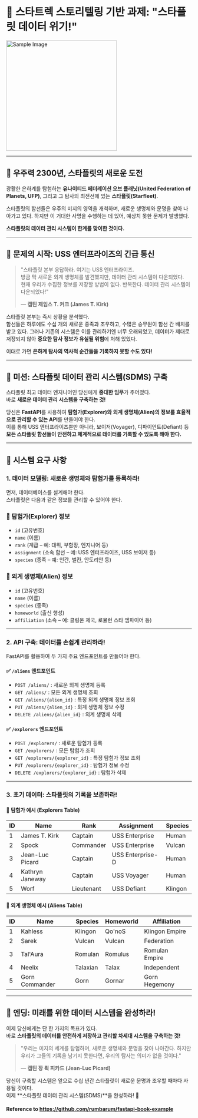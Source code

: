 # 🖖 스타트렉 스토리텔링 기반 과제: "스타플릿 데이터 위기!"
<img src="https://images.unsplash.com/photo-1501532358732-8b50b34df1c4?q=80&w=2070&auto=format&fit=crop&ixlib=rb-4.0.3&ixid=M3wxMjA3fDB8MHxwaG90by1wYWdlfHx8fGVufDB8fHx8fA%3D%3D" alt="Sample Image" width="300">

---

## 🚀 우주력 2300년, 스타플릿의 새로운 도전

광활한 은하계를 탐험하는 **유나이티드 페더레이션 오브 플래닛(United Federation of Planets, UFP)**, 그리고 그 탐사의 최전선에 있는 **스타플릿(Starfleet)**.

스타플릿의 함선들은 우주의 미지의 영역을 개척하며, 새로운 생명체와 문명을 찾아 나아가고 있다. 하지만 이 거대한 사명을 수행하는 데 있어, 예상치 못한 문제가 발생했다.

**스타플릿의 데이터 관리 시스템이 한계를 맞이한 것이다.**

---

## 🖖 문제의 시작: USS 엔터프라이즈의 긴급 통신

> "스타플릿 본부 응답하라. 여기는 USS 엔터프라이즈.  
> 방금 막 새로운 외계 생명체를 발견했지만, 데이터 관리 시스템이 다운되었다.  
> 현재 우리가 수집한 정보를 저장할 방법이 없다. 반복한다. 데이터 관리 시스템이 다운되었다!"
> 
> — **캡틴 제임스 T. 커크 (James T. Kirk)**

스타플릿 본부는 즉시 상황을 분석했다.  
함선들은 하루에도 수십 개의 새로운 종족과 조우하고, 수많은 승무원이 함선 간 배치를 받고 있다. 그러나 기존의 시스템은 이를 관리하기엔 너무 오래되었고, 데이터가 제대로 저장되지 않아 **중요한 탐사 정보가 유실될 위험**에 처해 있었다.

이대로 가면 **은하계 탐사의 역사적 순간들을 기록하지 못할 수도 있다!**

---

## 🖖 미션: 스타플릿 데이터 관리 시스템(SDMS) 구축

스타플릿 최고 데이터 엔지니어인 당신에게 **중대한 임무**가 주어졌다.  
바로 **새로운 데이터 관리 시스템을 구축하는 것!**

당신은 **FastAPI**를 사용하여 **탐험가(Explorer)와 외계 생명체(Alien)의 정보를 효율적으로 관리할 수 있는 API**를 만들어야 한다.  
이를 통해 USS 엔터프라이즈뿐만 아니라, 보이저(Voyager), 디파이언트(Defiant) 등 **모든 스타플릿 함선들이 안전하고 체계적으로 데이터를 기록할 수 있도록 해야 한다.**

---

## 🖖 시스템 요구 사항

### 1. 데이터 모델링: 새로운 생명체와 탐험가를 등록하라!

먼저, 데이터베이스를 설계해야 한다.  
스타플릿은 다음과 같은 정보를 관리할 수 있어야 한다.

### 📌 탐험가(Explorer) 정보
- `id` (고유번호)  
- `name` (이름)  
- `rank` (계급 – 예: 대위, 부함장, 엔지니어 등)  
- `assignment` (소속 함선 – 예: USS 엔터프라이즈, USS 보이저 등)  
- `species` (종족 – 예: 인간, 벌칸, 안도리안 등)  

### 📌 외계 생명체(Alien) 정보
- `id` (고유번호)  
- `name` (이름)  
- `species` (종족)  
- `homeworld` (출신 행성)  
- `affiliation` (소속 – 예: 클링온 제국, 로뮬런 스타 엠파이어 등)  

---

### 2. API 구축: 데이터를 손쉽게 관리하라!

FastAPI를 활용하여 두 가지 주요 엔드포인트를 만들어야 한다.

#### ✅ `/aliens` 엔드포인트
- `POST /aliens/` : 새로운 외계 생명체 등록
- `GET /aliens/` : 모든 외계 생명체 조회
- `GET /aliens/{alien_id}` : 특정 외계 생명체 정보 조회
- `PUT /aliens/{alien_id}` : 외계 생명체 정보 수정
- `DELETE /aliens/{alien_id}` : 외계 생명체 삭제

#### ✅ `/explorers` 엔드포인트
- `POST /explorers/` : 새로운 탐험가 등록
- `GET /explorers/` : 모든 탐험가 조회
- `GET /explorers/{explorer_id}` : 특정 탐험가 정보 조회
- `PUT /explorers/{explorer_id}` : 탐험가 정보 수정
- `DELETE /explorers/{explorer_id}` : 탐험가 삭제

---

### 3. 초기 데이터: 스타플릿의 기록을 보존하라!

#### 📌 탐험가 예시 (Explorers Table)
| ID | Name         | Rank     | Assignment         | Species  |
|----|-------------|---------|-------------------|---------|
| 1  | James T. Kirk  | Captain | USS Enterprise | Human   |
| 2  | Spock        | Commander | USS Enterprise | Vulcan  |
| 3  | Jean-Luc Picard | Captain | USS Enterprise-D | Human   |
| 4  | Kathryn Janeway | Captain | USS Voyager | Human   |
| 5  | Worf         | Lieutenant | USS Defiant | Klingon |

#### 📌 외계 생명체 예시 (Aliens Table)
| ID | Name       | Species     | Homeworld        | Affiliation |
|----|-----------|------------|-----------------|-------------|
| 1  | Kahless   | Klingon     | Qo'noS          | Klingon Empire |
| 2  | Sarek     | Vulcan      | Vulcan          | Federation |
| 3  | Tal'Aura  | Romulan     | Romulus         | Romulan Empire |
| 4  | Neelix    | Talaxian    | Talax           | Independent |
| 5  | Gorn Commander | Gorn  | Gornar          | Gorn Hegemony |

---

## 🖖 엔딩: 미래를 위한 데이터 시스템을 완성하라!

이제 당신에게는 단 한 가지의 목표가 있다.  
바로 **스타플릿의 데이터를 안전하게 저장하고 관리할 차세대 시스템을 구축하는 것!**

> "우리는 미지의 세계를 탐험하며, 새로운 생명체와 문명을 찾아 나아간다. 하지만 우리가 그들의 기록을 남기지 못한다면, 우리의 탐사는 의미가 없을 것이다."
> 
> — **캡틴 장 뤽 피카드 (Jean-Luc Picard)**

당신이 구축할 시스템은 앞으로 수십 년간 스타플릿이 새로운 문명과 조우할 때마다 사용될 것이다.  
이제 **스타플릿 데이터 관리 시스템(SDMS)**을 완성하라! 🚀


#### Reference to https://github.com/rumbarum/fastapi-book-example 
